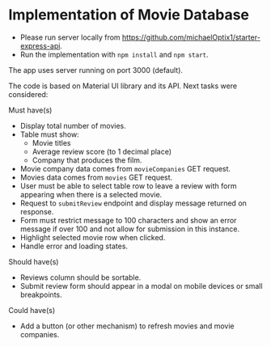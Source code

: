 # Implementation of Movie Database
* Please run server locally from https://github.com/michaelOptix1/starter-express-api.
* Run the implementation with `npm install` and `npm start`.

The app uses server running on port 3000 (default).

The code is based on Material UI library and its API. Next tasks were considered:

Must have(s)

* Display total number of movies.
* Table must show:
    * Movie titles
    * Average review score (to 1 decimal place)
    * Company that produces the film.
* Movie company data comes from `movieCompanies` GET request.
* Movies data comes from `movies` GET request.
* User must be able to select table row to leave a review with form appearing when there is a selected movie.
* Request to `submitReview` endpoint and display message returned on response.
* Form must restrict message to 100 characters and show an error message if over 100 and not allow for submission in this instance.
* Highlight selected movie row when clicked.
* Handle error and loading states.

Should have(s)

* Reviews column should be sortable.
* Submit review form should appear in a modal on mobile devices or small breakpoints.

Could have(s)

* Add a button (or other mechanism) to refresh movies and movie companies.
